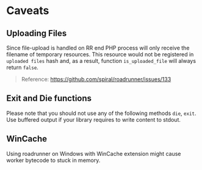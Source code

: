 # Caveats

## Uploading Files
Since file-upload is handled on RR end PHP process will only receive the filename of temporary resources.
This resource would not be registered in `uploaded files` hash and, as a result, function `is_uploaded_file` will always return `false`.

> Reference: https://github.com/spiral/roadrunner/issues/133

## Exit and Die functions
Please note that you should not use any of the following methods `die`, `exit`. Use buffered output if your library requires to write content to stdout.

## WinCache
Using roadrunner on Windows with WinCache extension might cause worker bytecode to stuck in memory.
